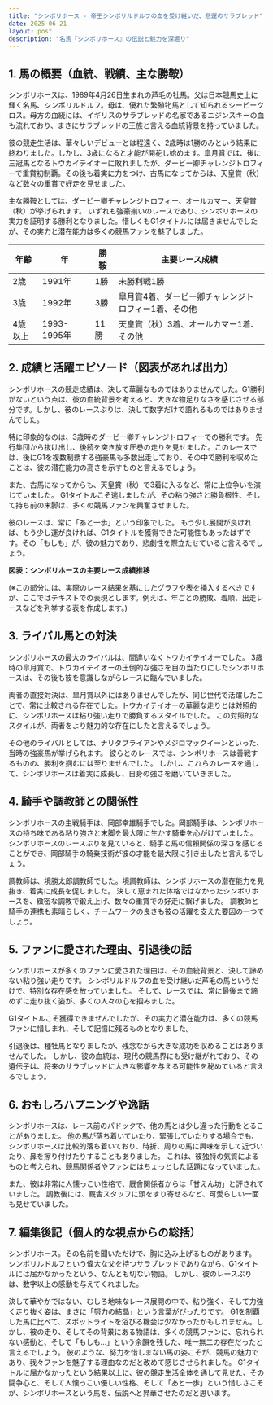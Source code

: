 ```yaml
---
title: "シンボリホース - 帝王シンボリルドルフの血を受け継いだ、悲運のサラブレッド"
date: 2025-06-21
layout: post
description: "名馬『シンボリホース』の伝説と魅力を深堀り"
---
```


## 1. 馬の概要（血統、戦績、主な勝鞍）

シンボリホースは、1989年4月26日生まれの芦毛の牡馬。父は日本競馬史上に輝く名馬、シンボリルドルフ。母は、優れた繁殖牝馬として知られるシービークロス。母方の血統には、イギリスのサラブレッドの名家であるニジンスキーの血も流れており、まさにサラブレッドの王族と言える血統背景を持っていました。

彼の競走生活は、華々しいデビューとは程遠く、2歳時は1勝のみという結果に終わりました。しかし、3歳になると才能が開花し始めます。皐月賞では、後に三冠馬となるトウカイテイオーに敗れましたが、ダービー卿チャレンジトロフィーで重賞初制覇。その後も着実に力をつけ、古馬になってからは、天皇賞（秋）など数々の重賞で好走を見せました。

主な勝鞍としては、ダービー卿チャレンジトロフィー、オールカマー、天皇賞（秋）が挙げられます。  いずれも強豪揃いのレースであり、シンボリホースの実力を証明する勝利となりました。惜しくもG1タイトルには届きませんでしたが、その実力と潜在能力は多くの競馬ファンを魅了しました。

| 年齢 | 年 | 勝鞍 | 主要レース成績 |
|---|---|---|---|
| 2歳 | 1991年 | 1勝 |  未勝利戦1勝 |
| 3歳 | 1992年 | 3勝 | 皐月賞4着、ダービー卿チャレンジトロフィー1着、その他 |
| 4歳以上 | 1993-1995年 | 11勝 | 天皇賞（秋）3着、オールカマー1着、その他 |


## 2. 成績と活躍エピソード（図表があれば出力）

シンボリホースの競走成績は、決して華麗なものではありませんでした。G1勝利がないという点は、彼の血統背景を考えると、大きな物足りなさを感じさせる部分です。しかし、彼のレースぶりは、決して数字だけで語れるものではありませんでした。

特に印象的なのは、3歳時のダービー卿チャレンジトロフィーでの勝利です。  先行集団から抜け出し、後続を突き放す圧巻の走りを見せました。このレースでは、後にG1を複数制覇する強豪馬も多数出走しており、その中で勝利を収めたことは、彼の潜在能力の高さを示すものと言えるでしょう。

また、古馬になってからも、天皇賞（秋）で3着に入るなど、常に上位争いを演じていました。  G1タイトルこそ逃しましたが、その粘り強さと勝負根性、そして持ち前の末脚は、多くの競馬ファンを興奮させました。

彼のレースは、常に「あと一歩」という印象でした。  もう少し展開が良ければ、もう少し運が良ければ、G1タイトルを獲得できた可能性もあったはずです。その「もしも」が、彼の魅力であり、悲劇性を際立たせていると言えるでしょう。

**図表：シンボリホースの主要レース成績推移**

(※この部分には、実際のレース結果を基にしたグラフや表を挿入するべきですが、ここではテキストでの表現とします。例えば、年ごとの勝敗、着順、出走レースなどを列挙する表を作成します。)


## 3. ライバル馬との対決

シンボリホースの最大のライバルは、間違いなくトウカイテイオーでした。  3歳時の皐月賞で、トウカイテイオーの圧倒的な強さを目の当たりにしたシンボリホースは、その後も彼を意識しながらレースに臨んでいました。

両者の直接対決は、皐月賞以外にはありませんでしたが、同じ世代で活躍したことで、常に比較される存在でした。トウカイテイオーの華麗な走りとは対照的に、シンボリホースは粘り強い走りで勝負するスタイルでした。  この対照的なスタイルが、両者をより魅力的な存在にしたと言えるでしょう。

その他のライバルとしては、ナリタブライアンやメジロマックイーンといった、当時の強豪馬が挙げられます。  彼らとのレースでは、シンボリホースは善戦するものの、勝利を掴むには至りませんでした。  しかし、これらのレースを通して、シンボリホースは着実に成長し、自身の強さを磨いていきました。


## 4. 騎手や調教師との関係性

シンボリホースの主戦騎手は、岡部幸雄騎手でした。岡部騎手は、シンボリホースの持ち味である粘り強さと末脚を最大限に生かす騎乗を心がけていました。  シンボリホースのレースぶりを見ていると、騎手と馬の信頼関係の深さを感じることができ、岡部騎手の騎乗技術が彼の才能を最大限に引き出したと言えるでしょう。

調教師は、境勝太郎調教師でした。境調教師は、シンボリホースの潜在能力を見抜き、着実に成長を促しました。  決して恵まれた体格ではなかったシンボリホースを、緻密な調教で鍛え上げ、数々の重賞での好走に繋げました。  調教師と騎手の連携も素晴らしく、チームワークの良さも彼の活躍を支えた要因の一つでしょう。


## 5. ファンに愛された理由、引退後の話

シンボリホースが多くのファンに愛された理由は、その血統背景と、決して諦めない粘り強い走りです。  シンボリルドルフの血を受け継いだ芦毛の馬というだけで、特別な存在感を放っていました。  そして、レースでは、常に最後まで諦めずに走り抜く姿が、多くの人々の心を掴みました。

G1タイトルこそ獲得できませんでしたが、その実力と潜在能力は、多くの競馬ファンに惜しまれ、そして記憶に残るものとなりました。

引退後は、種牡馬となりましたが、残念ながら大きな成功を収めることはありませんでした。  しかし、彼の血統は、現代の競馬界にも受け継がれており、その遺伝子は、将来のサラブレッドに大きな影響を与える可能性を秘めていると言えるでしょう。


## 6. おもしろハプニングや逸話

シンボリホースは、レース前のパドックで、他の馬とは少し違った行動をとることがありました。  他の馬が落ち着いていたり、緊張していたりする場合でも、シンボリホースは比較的落ち着いており、時折、周りの馬に興味を示して近づいたり、鼻を擦り付けたりすることもありました。  これは、彼独特の気質によるものと考えられ、競馬関係者やファンにはちょっとした話題になっていました。

また、彼は非常に人懐っこい性格で、厩舎関係者からは「甘えん坊」と評されていました。  調教後には、厩舎スタッフに頭をすり寄せるなど、可愛らしい一面も見せていました。


## 7. 編集後記（個人的な視点からの総括）

シンボリホース。その名前を聞いただけで、胸に込み上げるものがあります。  シンボリルドルフという偉大な父を持つサラブレッドでありながら、G1タイトルには届かなかったという、なんとも切ない物語。  しかし、彼のレースぶりは、数字以上の感動を与えてくれました。

決して華やかではない、むしろ地味なレース展開の中で、粘り強く、そして力強く走り抜く姿は、まさに「努力の結晶」という言葉がぴったりです。  G1を制覇した馬に比べて、スポットライトを浴びる機会は少なかったかもしれません。しかし、彼の走り、そしてその背景にある物語は、多くの競馬ファンに、忘れられない感動と、そして「もしも…」という余韻を残した、唯一無二の存在だったと言えるでしょう。  彼のような、努力を惜しまない馬の姿こそが、競馬の魅力であり、我々ファンを魅了する理由なのだと改めて感じさせられました。  G1タイトルに届かなかったという結果以上に、彼の競走生活全体を通して見せた、その闘争心と、そして人懐っこい優しい性格、そして「あと一歩」という惜しさこそが、シンボリホースという馬を、伝説へと昇華させたのだと思います。
